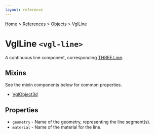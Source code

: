 ```yaml
---
layout: reference
---
```

[Home](..) &gt; [References](.) &gt; [Objects](.#objects) &gt; VglLine
# VglLine `<vgl-line>`
A continuous line component, corresponding [THREE.Line](https://threejs.org/docs/index.html#api/objects/Line).
## Mixins
See the mixin components below for common properties.
* [VglObject3d](vgl-object3d)

## Properties
* `geometry` - Name of the geometry, representing the line segment(s).
* `material` - Name of the material for the line.
